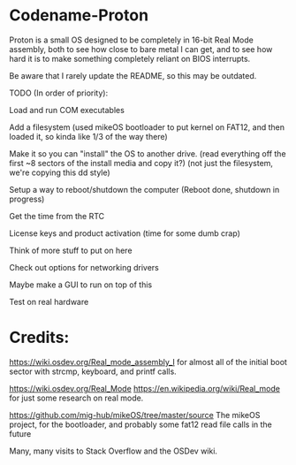 # Codename-Proton
Proton is a small OS designed to be completely in 16-bit Real Mode assembly, both to see how close to bare metal I can get, and to see how hard it is to make something completely reliant on BIOS interrupts.


Be aware that I rarely update the README, so this may be outdated.

TODO (In order of priority):

Load and run COM executables

Add a filesystem (used mikeOS bootloader to put kernel on FAT12, and then loaded it, so kinda like 1/3 of the way there)

Make it so you can "install" the OS to another drive. (read everything off the first ~8 sectors of the install media and copy it?)
(not just the filesystem, we're copying this dd style)

Setup a way to reboot/shutdown the computer (Reboot done, shutdown in progress)

Get the time from the RTC

License keys and product activation (time for some dumb crap)

Think of more stuff to put on here

Check out options for networking drivers

Maybe make a GUI to run on top of this

Test on real hardware


# Credits:
https://wiki.osdev.org/Real_mode_assembly_I for almost all of the initial boot sector with strcmp, keyboard, and printf calls.

https://wiki.osdev.org/Real_Mode https://en.wikipedia.org/wiki/Real_mode for just some research on real mode.

https://github.com/mig-hub/mikeOS/tree/master/source The mikeOS project, for the bootloader, and probably some fat12 read file calls in the future

Many, many visits to Stack Overflow and the OSDev wiki.
